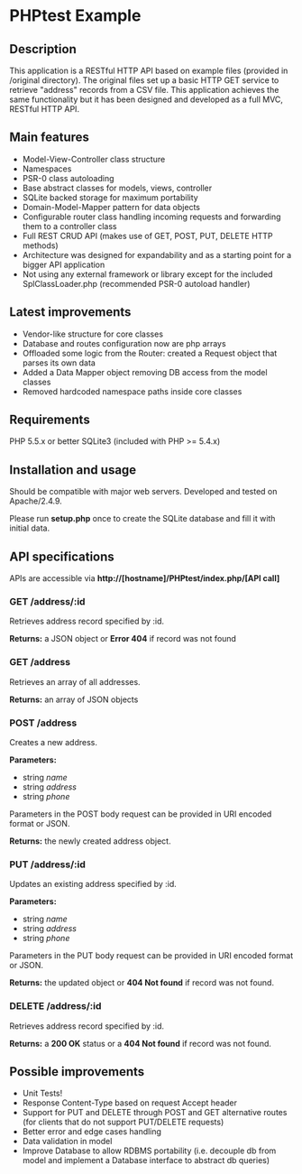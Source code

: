 # PHPtest Example

## Description
This application is a RESTful HTTP API based on example files (provided in /original directory).
The original files set up a basic HTTP GET service to retrieve "address" records from a CSV file.
This application achieves the same functionality but it has been designed and developed as a full MVC, RESTful HTTP API.

## Main features

- Model-View-Controller class structure
- Namespaces
- PSR-0 class autoloading
- Base abstract classes for models, views, controller
- SQLite backed storage for maximum portability
- Domain-Model-Mapper pattern for data objects
- Configurable router class handling incoming requests and forwarding them to a controller class
- Full REST CRUD API (makes use of GET, POST, PUT, DELETE HTTP methods)
- Architecture was designed for expandability and as a starting point for a bigger API application
- Not using any external framework or library except for the included SplClassLoader.php (recommended PSR-0 autoload handler)

## Latest improvements
- Vendor-like structure for core classes
- Database and routes configuration now are php arrays
- Offloaded some logic from the Router: created a Request object that parses its own data
- Added a Data Mapper object removing DB access from the model classes
- Removed hardcoded namespace paths inside core classes

## Requirements
PHP 5.5.x or better
SQLite3 (included with PHP >= 5.4.x)

## Installation and usage
Should be compatible with major web servers.
Developed and tested on Apache/2.4.9.

Please run **setup.php** once to create the SQLite database and fill it with initial data.

## API specifications

APIs are accessible via **http://[hostname]/PHPtest/index.php/[API call]**

### GET /address/:id
Retrieves address record specified by :id.

**Returns:** a JSON object or **Error 404** if record was not found

### GET /address
Retrieves an array of all addresses.

**Returns:** an array of JSON objects

### POST /address
Creates a new address.

**Parameters:** 
- string *name* 
- string *address*
- string *phone*

Parameters in the POST body request can be provided in URI encoded format or JSON.

**Returns:** the newly created address object.

### PUT /address/:id
Updates an existing address specified by :id.

**Parameters:** 
- string *name* 
- string *address*
- string *phone*

Parameters in the PUT body request can be provided in URI encoded format or JSON.

**Returns:** the updated object or **404 Not found** if record was not found.

### DELETE /address/:id
Retrieves address record specified by :id.

**Returns:** a **200 OK** status or a **404 Not found** if record was not found.


## Possible improvements
- Unit Tests!
- Response Content-Type based on request Accept header
- Support for PUT and DELETE through POST and GET alternative routes (for clients that do not support PUT/DELETE requests)
- Better error and edge cases handling
- Data validation in model
- Improve Database to allow RDBMS portability (i.e. decouple db from model and implement a Database interface to abstract db queries)